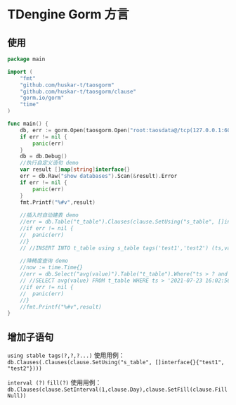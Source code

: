 # TDengine Gorm 方言

## 使用

```go
package main

import (
	"fmt"
	"github.com/huskar-t/taosgorm"
	"github.com/huskar-t/taosgorm/clause"
	"gorm.io/gorm"
	"time"
)

func main() {
	db, err := gorm.Open(taosgorm.Open("root:taosdata@/tcp(127.0.0.1:6030)/"))
	if err != nil {
		panic(err)
	}
	db = db.Debug()
	//执行自定义语句 demo
	var result []map[string]interface{}
	err = db.Raw("show databases").Scan(&result).Error
	if err != nil {
		panic(err)
	}
	fmt.Printf("%#v",result)
	
	//插入时自动建表 demo
	//err = db.Table("t_table").Clauses(clause.SetUsing("s_table", []interface{}{"test1", "test2"})).Create(map[string]interface{}{"ts": time.Now(), "value": 12.0}).Error
	//if err != nil {
	//	panic(err)
	//}
	// //INSERT INTO t_table using s_table tags('test1','test2') (ts,value) VALUES ('2021-07-23 15:56:43.032',12.000000)
	
	//降精度查询 demo
	//now := time.Time{}
	//err = db.Select("avg(value)").Table("t_table").Where("ts > ? and ts <= ?",now.Add(-time.Minute),now).Clauses(clause.SetInterval(1,clause.Day),clause.SetFill(clause.FillNull)).Scan(&result).Error
	// //SELECT avg(value) FROM t_table WHERE ts > '2021-07-23 16:02:56.143' and ts <= '2021-07-23 16:03:56.143' interval(1d) fill(NULL)
	//if err != nil {
	//	panic(err)
	//}
	//fmt.Printf("%#v",result)
}
```

## 增加子语句
`using stable tags(?,?,?...)`
使用用例： `db.Clauses(.Clauses(clause.SetUsing("s_table", []interface{}{"test1", "test2"})))`

`interval (?)`
`fill(?)` 
使用用例：`db.Clauses(clause.SetInterval(1,clause.Day),clause.SetFill(clause.FillNull))`

